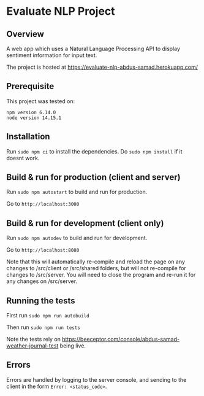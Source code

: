 # Evaluate NLP Project

## Overview
A web app which uses a Natural Language Processing API to display sentiment information for input text.

The project is hosted at https://evaluate-nlp-abdus-samad.herokuapp.com/

## Prerequisite
This project was tested on:

```
npm version 6.14.0
node version 14.15.1
```

## Installation
Run `sudo npm ci` to install the dependencies. Do `sudo npm install` if it doesnt work.

## Build & run for production (client and server)
Run `sudo npm autostart` to build and run for production.

Go to `http://localhost:3000`

## Build & run for development (client only)
Run `sudo npm autodev` to build and run for development. 

Go to `http://localhost:8080`

Note that this will automatically re-compile and reload the page on any changes to /src/client or /src/shared folders, but will not re-compile for changes to /src/server. You will need to close the program and re-run it for any changes on /src/server.

## Running the tests
First run
`sudo npm run autobuild`

Then run
`sudo npm run tests`

Note the tests rely on https://beeceptor.com/console/abdus-samad-weather-journal-test being live. 

## Errors
Errors are handled by logging to the server console, and sending to the client in the form `Error: <status_code>`.